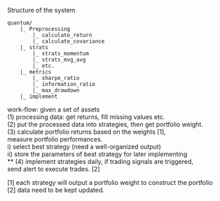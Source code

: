 Structure of the system  
```
quantum/  
    |_ Preprocessing  
        |_ calculate_return  
        |_ calculate_covariance  
    |_ strats  
        |_ strats_momentum  
        |_ strats_mvg_avg  
        |_ etc.  
    |_ metrics  
        |_ sharpe_ratio  
        |_ information_ratio  
        |_ max_drawdown  
    |_ implement  
```

work-flow: given a set of assets   
(1) processing data: get returns, fill missing values etc.   
(2) put the processed data into strategies, then get portfolio weight.   
(3) calculate portfolio returns based on the weights [1],  
    measure portfolio performances.  
    i) select best strategy (need a well-organized output)  
    ii) store the parameters of best strategy for later implementing  
** (4) implement strategies daily, if trading signals are triggered,  
       send alert to execute trades. [2]  

[1] each strategy will output a portfolio weight to construct the portfolio  
[2] data need to be kept updated.  

